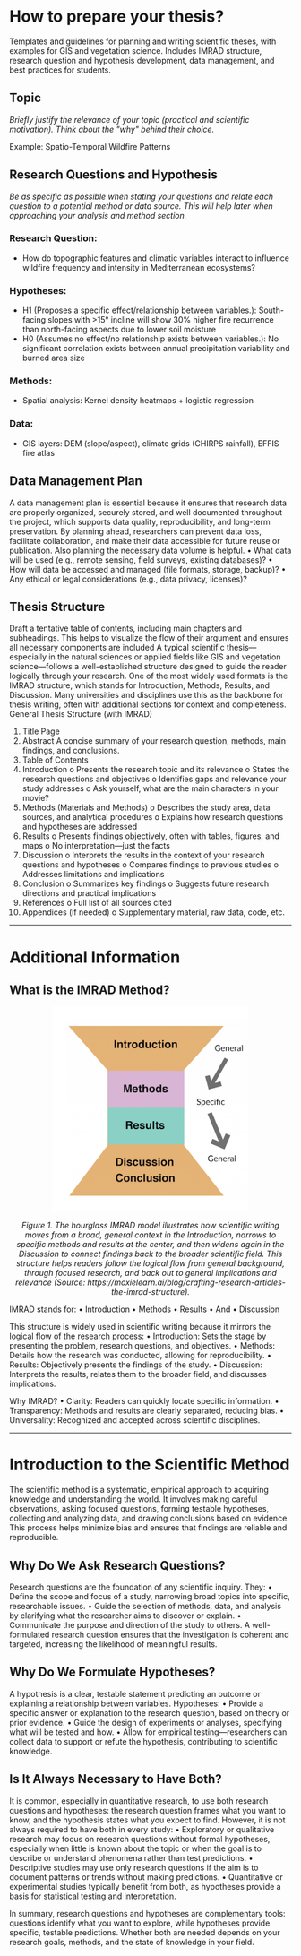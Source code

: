# How to prepare your thesis?
Templates and guidelines for planning and writing scientific theses, with examples for GIS and vegetation science. Includes IMRAD structure, research question and hypothesis development, data management, and best practices for students.

## Topic
*Briefly justify the relevance of your topic (practical and scientific motivation). Think about the "why" behind their choice.*

Example: Spatio-Temporal Wildfire Patterns

## Research Questions and Hypothesis
*Be as specific as possible when stating your questions and relate each question to a potential method or data source. This will help later when approaching your analysis and method section.*

### Research Question:
- How do topographic features and climatic variables interact to influence wildfire frequency and intensity in Mediterranean ecosystems?
### Hypotheses:
- H1 (Proposes a specific effect/relationship between variables.): South-facing slopes with >15° incline will show 30% higher fire recurrence than north-facing aspects due to lower soil moisture
- H0 (Assumes no effect/no relationship exists between variables.): No significant correlation exists between annual precipitation variability and burned area size
### Methods:
- Spatial analysis: Kernel density heatmaps + logistic regression
### Data: 
- GIS layers: DEM (slope/aspect), climate grids (CHIRPS rainfall), EFFIS fire atlas

## Data Management Plan
A data management plan is essential because it ensures that research data are properly organized, securely stored, and well documented throughout the project, which supports data quality, reproducibility, and long-term preservation. By planning ahead, researchers can prevent data loss, facilitate collaboration, and make their data accessible for future reuse or publication. Also planning the necessary data volume is helpful.
•	What data will be used (e.g., remote sensing, field surveys, existing databases)?
•	How will data be accessed and managed (file formats, storage, backup)?
•	Any ethical or legal considerations (e.g., data privacy, licenses)?

## Thesis Structure
Draft a tentative table of contents, including main chapters and subheadings. This helps to visualize the flow of their argument and ensures all necessary components are included
A typical scientific thesis—especially in the natural sciences or applied fields like GIS and vegetation science—follows a well-established structure designed to guide the reader logically through your research. One of the most widely used formats is the IMRAD structure, which stands for Introduction, Methods, Results, and Discussion. Many universities and disciplines use this as the backbone for thesis writing, often with additional sections for context and completeness.
General Thesis Structure (with IMRAD)
1.	Title Page
2.	Abstract
A concise summary of your research question, methods, main findings, and conclusions.
3.	Table of Contents
4.	Introduction
o	Presents the research topic and its relevance
o	States the research questions and objectives
o	Identifies gaps and relevance your study addresses
o	Ask yourself, what are the main characters in your movie?
5.	Methods (Materials and Methods)
o	Describes the study area, data sources, and analytical procedures
o	Explains how research questions and hypotheses are addressed
6.	Results
o	Presents findings objectively, often with tables, figures, and maps
o	No interpretation—just the facts
7.	Discussion
o	Interprets the results in the context of your research questions and hypotheses
o	Compares findings to previous studies
o	Addresses limitations and implications
8.	Conclusion
o	Summarizes key findings
o	Suggests future research directions and practical implications
9.	References
o	Full list of all sources cited
10.	Appendices (if needed)
o	Supplementary material, raw data, code, etc.
________________________________________

# Additional Information

## What is the IMRAD Method?

<p align="center">
  <img src="imgs/imrad.png" width="350" alt="IMRAD Hourglass Example">
</p>
<p align="center"><em>Figure 1. The hourglass IMRAD model illustrates how scientific writing moves from a broad, general context in the Introduction, narrows to specific methods and results at the center, and then widens again in the Discussion to connect findings back to the broader scientific field. This structure helps readers follow the logical flow from general background, through focused research, and back out to general implications and relevance (Source: https://moxielearn.ai/blog/crafting-research-articles-the-imrad-structure).</em></p>

 
IMRAD stands for:
•	Introduction
•	Methods
•	Results
•	And
•	Discussion

This structure is widely used in scientific writing because it mirrors the logical flow of the research process:
•	Introduction: Sets the stage by presenting the problem, research questions, and objectives.
•	Methods: Details how the research was conducted, allowing for reproducibility.
•	Results: Objectively presents the findings of the study.
•	Discussion: Interprets the results, relates them to the broader field, and discusses implications.

Why IMRAD?
•	Clarity: Readers can quickly locate specific information.
•	Transparency: Methods and results are clearly separated, reducing bias.
•	Universality: Recognized and accepted across scientific disciplines.
________________________________________

# Introduction to the Scientific Method
The scientific method is a systematic, empirical approach to acquiring knowledge and understanding the world. It involves making careful observations, asking focused questions, forming testable hypotheses, collecting and analyzing data, and drawing conclusions based on evidence. This process helps minimize bias and ensures that findings are reliable and reproducible.

## Why Do We Ask Research Questions?
Research questions are the foundation of any scientific inquiry. They:
•	Define the scope and focus of a study, narrowing broad topics into specific, researchable issues.
•	Guide the selection of methods, data, and analysis by clarifying what the researcher aims to discover or explain.
•	Communicate the purpose and direction of the study to others.
A well-formulated research question ensures that the investigation is coherent and targeted, increasing the likelihood of meaningful results.

## Why Do We Formulate Hypotheses?
A hypothesis is a clear, testable statement predicting an outcome or explaining a relationship between variables. Hypotheses:
•	Provide a specific answer or explanation to the research question, based on theory or prior evidence.
•	Guide the design of experiments or analyses, specifying what will be tested and how.
•	Allow for empirical testing—researchers can collect data to support or refute the hypothesis, contributing to scientific knowledge.

## Is It Always Necessary to Have Both?
It is common, especially in quantitative research, to use both research questions and hypotheses: the research question frames what you want to know, and the hypothesis states what you expect to find. However, it is not always required to have both in every study:
•	Exploratory or qualitative research may focus on research questions without formal hypotheses, especially when little is known about the topic or when the goal is to describe or understand phenomena rather than test predictions.
•	Descriptive studies may use only research questions if the aim is to document patterns or trends without making predictions.
•	Quantitative or experimental studies typically benefit from both, as hypotheses provide a basis for statistical testing and interpretation.

In summary, research questions and hypotheses are complementary tools: questions identify what you want to explore, while hypotheses provide specific, testable predictions. Whether both are needed depends on your research goals, methods, and the state of knowledge in your field.

